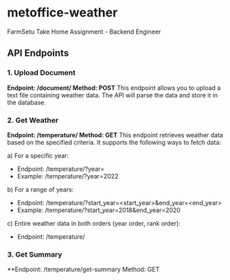 # metoffice-weather
FarmSetu Take Home Assignment - Backend Engineer

## API Endpoints

### 1. Upload Document
**Endpoint: /document/
Method: POST**
This endpoint allows you to upload a text file containing weather data. The API will parse the data and store it in the database.

### 2. Get Weather
**Endpoint: /temperature/
Method: GET**
This endpoint retrieves weather data based on the specified criteria. It supports the following ways to fetch data:

  a) For a specific year:
  
  * Endpoint: /temperature/?year=<year>
  * Example: /temperature/?year=2022

  b) For a range of years:
  
  * Endpoint: /temperature/?start_year=<start_year>&end_year=<end_year>
  * Example: /temperature/?start_year=2018&end_year=2020

  c) Entire weather data in both orders (year order, rank order):
  
  * Endpoint: /temperature/

### 3. Get Summary
**Endpoint: /temperature/get-summary
Method: GET
